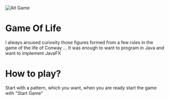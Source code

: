 ![Alt Game]("https://i.imgur.com/rRDcPjB.png")

# Game Of Life
I always aroused curiosity those figures formed from a few rules
in the game of the life of Conway ... It was enough to want to program
in Java and want to implement JavaFX

# How to play?
Start with a pattern, which you want, when you are ready start
the game with "Start Game"
